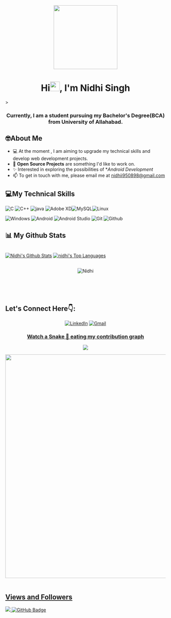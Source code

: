 <div align="center">
<img src="https://miro.medium.com/max/1400/1*qdAW1TjCN57h1lbuuzvchg.gif" height="200px" width ="200px"/>
</div>

<h1 align="center">Hi<img src="https://raw.githubusercontent.com/MartinHeinz/MartinHeinz/master/wave.gif" width="30px">, I'm Nidhi Singh</h1>>
<h3 align="center">Currently, I am a student pursuing my Bachelor's Degree(BCA) from University of Allahabad.</h3>


## 🤓About Me 
 
 
 - 💻 At the moment , I am aiming to upgrade my technical skills and develop web development projects.
 - 🙌 **Open Source Projects** are something I'd like to work on.
 - ✨ Interested in exploring the possibilities of **Android Development*
 - 📫 To get in touch with me, please email me at nidhii950898@gmail.com


## 💻My Technical Skills


![C](https://img.shields.io/badge/C-1C8D73?style=for-the-badge&logo=c&logoColor=white) ![C++](https://img.shields.io/badge/C%2B%2B-6A1B4D?style=for-the-badge&logo=c%2B%2B&logoColor=white) ![java](https://img.shields.io/badge/java-%23ED8B00.svg?&style=for-the-badge&logo=java&logoColor=white) ![Adobe XD](https://img.shields.io/badge/Adobe%20XD-470137?style=for-the-badge&logo=Adobe%20XD&logoColor=#FF61F6)![MySQL](https://img.shields.io/badge/mysql-%2300f.svg?style=for-the-badge&logo=mysql&logoColor=white)![Linux](https://img.shields.io/badge/Linux-03203C?style=for-the-badge&logo=Linux&logoColor=white) 


![Windows](https://img.shields.io/badge/windows-3944F7?style=for-the-badge&logo=windows&logoColor=white) ![Android](https://img.shields.io/badge/Android-1FAA59?style=for-the-badge&logo=Android&logoColor=black) ![Android Studio](https://img.shields.io/badge/Androidstudio-00BC404C3AE3?style=for-the-badge&logo=Androidstudio&logoColor=black) ![Git](https://img.shields.io/badge/Git-F05032?style=for-the-badge&logo=git&logoColor=white) ![Github](https://img.shields.io/badge/GitHub-181717?style=for-the-badge&logo=github&logoColor=white)




## 📊 My Github Stats

  <br/>
    <a href="https://github.com/nidhiii112/github-readme-stats"><img alt="Nidhi's Github Stats" src="https://github-readme-stats.vercel.app/api?username=nidhiii112&show_icons=true&count_private=true&theme=react&hide_border=true&bg_color=0D1117" /></a>
  <a href="https://github.com/nidhiii112/github-readme-stats"><img alt="nidhi's Top Languages" src="https://github-readme-stats.vercel.app/api/top-langs/?username=nidhiii112&langs_count=8&count_private=true&layout=compact&theme=react&hide_border=true&bg_color=0D1117" /></a>
  <br/>
  
  
  <br/>
  <div align="center">
<p><img align="center" src="https://github-readme-streak-stats.herokuapp.com/?user=nidhiii112&theme=react" alt="Nidhi"/></p>
  </div>
<br/>


<br/>
<br/>



## Let's Connect Here👇:

<div align="center">


<a  href="https://www.linkedin.com/in/nidhii-s-163356215/" target="_blank"><img alt="LinkedIn" src="https://img.shields.io/badge/linkedin%20-%230077B5.svg?&style=for-the-badge&logo=linkedin&logoColor=white" /></a>
<a href="mailto:nidhii950898@gmail.com"><img  alt="Gmail" src="https://img.shields.io/badge/Gmail-D14836?style=for-the-badge&logo=gmail&logoColor=white" />


</div>
 
 <h3 align="center"> Watch a Snake 🐍 eating my contribution graph </h3>
<p align="center">
<img src="https://github.com/nidhiii112/nidhiii112/blob/output/github-contribution-grid-snake.svg">
</p>

<div align="center">
<img src="https://github-readme-activity-graph.cyclic.app/graph?username=nidhiii112&bg_color=e59ac2&color=403b3f&line=d04ec7&point=8d256c&area=true&hide_border=true)](https://github.com/nidhiii112/github-readme-activity-graph" width="700px"  /></div>
<br/>





## Views and Followers
<a href="https://github.com/nidhiii112/github-profile-views-counter">
 <img src="https://komarev.com/ghpvc/?username=nidhiii112&color=rose">
</a>
<a href="https://github.com/nidhiii112?tab=followers"><img src="https://img.shields.io/github/followers/nidhiii112?label=Followers&style=social" alt="GitHub Badge"></a>
 
<!--
**nidhiii112/nidhiii112** is a ✨ _special_ ✨ repository because its `README.md` (this file) appears on your GitHub profile.

Here are some ideas to get you started:

- 🔭 I’m currently working on ...
- 🌱 I’m currently learning ...
- 👯 I’m looking to collaborate on ...
- 🤔 I’m looking for help with ...
- 💬 Ask me about ...
- 📫 How to reach me:nidhii950898@gmail.com
- 😄 Pronouns: ...
- ⚡ Fun fact: ...
-->
